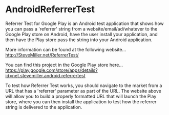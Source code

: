 AndroidReferrerTest
===================

Referrer Test for Google Play is an Android test application that shows how you
can pass a 'referrer' string from a website/email/ad/whatever to the Google Play
store on Android, have the user install your application, and then have the Play
store pass the string into your Android application.

More information can be found at the following website...
    http://SteveMiller.net/ReferrerTest/

You can find this project in the Google Play store here...
    https://play.google.com/store/apps/details?id=net.stevemiller.android.referrertest

To test how Referrer Test works, you should navigate to the market from a URL
that has a 'referrer' parameter as part of the URL. The website above will allow
you to build a properly formatted URL that will launch the Play store, where you
can then install the application to test how the referrer string is delivered to
the application.